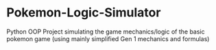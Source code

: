 # Pokemon-Logic-Simulator
Python OOP Project simulating the game mechanics/logic of the basic pokemon game (using mainly simplified Gen 1 mechanics and formulas) 
